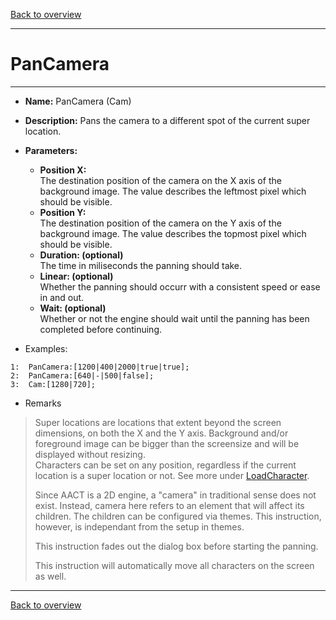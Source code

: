 [Back to overview](index.md)

---
# PanCamera
---
- **Name:** PanCamera (Cam)
- **Description:** Pans the camera to a different spot of the current super location.
- **Parameters:**
  - **Position X:**  
    The destination position of the camera on the X axis of the background image. The value describes the leftmost pixel which should be visible.
  - **Position Y:**  
    The destination position of the camera on the Y axis of the background image. The value describes the topmost pixel which should be visible.
  - **Duration: (optional)**  
    The time in miliseconds the panning should take.
  - **Linear: (optional)**  
    Whether the panning should occurr with a consistent speed or ease in and out.
  - **Wait: (optional)**  
    Whether or not the engine should wait until the panning has been completed before continuing.

- Examples:
```
1:  PanCamera:[1200|400|2000|true|true];
2:  PanCamera:[640|-|500|false];
3:  Cam:[1280|720];
```

- Remarks
> Super locations are locations that extent beyond the screen dimensions, on both the X and the Y axis. Background and/or foreground image can be bigger than the screensize and will be displayed without resizing.  
> Characters can be set on any position, regardless if the current location is a super location or not. See more under [LoadCharacter](LoadCharacter.md).
>  
> Since AACT is a 2D engine, a "camera" in traditional sense does not exist. Instead, camera here refers to an element that will affect its children. The children can be configured via themes. This instruction, however, is independant from the setup in themes.
> 
> This instruction fades out the dialog box before starting the panning.
>
> This instruction will automatically move all characters on the screen as well.

---
[Back to overview](index.md)